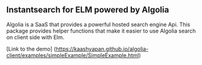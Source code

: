 ## Instantsearch for ELM powered by Algolia

Algolia is a SaaS that provides a powerful hosted search engine Api.
This package provides helper functions that make it easier to use Algolia search on client side with Elm.

[Link to the demo]
(https://kaashyapan.github.io/algolia-client/examples/simpleExample/SimpleExample.html)
